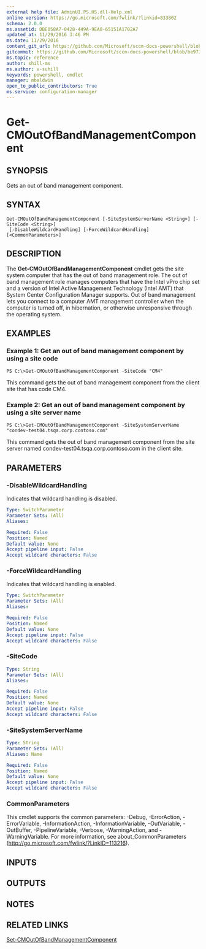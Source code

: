 ```yaml
---
external help file: AdminUI.PS.HS.dll-Help.xml
online version: https://go.microsoft.com/fwlink/?linkid=833802
schema: 2.0.0
ms.assetid: DBE058A7-0428-449A-9EA0-65151A1702A7
updated_at: 11/29/2016 3:46 PM
ms.date: 11/29/2016
content_git_url: https://github.com/Microsoft/sccm-docs-powershell/blob/master/sccm-cmdlets/ConfigurationManager/vlatest/Get-CMOutOfBandManagementComponent.md
gitcommit: https://github.com/Microsoft/sccm-docs-powershell/blob/be9723fe908914c0e1ed2689b3ffaa3b56f1b53b/sccm-cmdlets/ConfigurationManager/vlatest/Get-CMOutOfBandManagementComponent.md
ms.topic: reference
author: shill-ms
ms.author: v-suhill
keywords: powershell, cmdlet
manager: mbaldwin
open_to_public_contributors: True
ms.service: configuration-manager
---
```


# Get-CMOutOfBandManagementComponent

## SYNOPSIS
Gets an out of band management component.

## SYNTAX

```
Get-CMOutOfBandManagementComponent [-SiteSystemServerName <String>] [-SiteCode <String>]
 [-DisableWildcardHandling] [-ForceWildcardHandling] [<CommonParameters>]
```

## DESCRIPTION
The **Get-CMOutOfBandManagementComponent** cmdlet gets the site system computer that has the out of band management role.
The out of band management role manages computers that have the Intel vPro chip set and a version of Intel Active Management Technology (Intel AMT) that System Center Configuration Manager supports.
Out of band management lets you connect to a computer AMT management controller when the computer is turned off, in hibernation, or otherwise unresponsive through the operating system.

## EXAMPLES

### Example 1: Get an out of band management component by using a site code
```
PS C:\>Get-CMOutOfBandManagementComponent -SiteCode "CM4"
```

This command gets the out of band management component from the client site that has code CM4.

### Example 2: Get an out of band management component by using a site server name
```
PS C:\>Get-CMOutOfBandManagementComponent -SiteSystemServerName "condev-test04.tsqa.corp.contoso.com"
```

This command gets the out of band management component from the site server named condev-test04.tsqa.corp.contoso.com in the client site.

## PARAMETERS

### -DisableWildcardHandling
Indicates that wildcard handling is disabled.

```yaml
Type: SwitchParameter
Parameter Sets: (All)
Aliases: 

Required: False
Position: Named
Default value: None
Accept pipeline input: False
Accept wildcard characters: False
```

### -ForceWildcardHandling
Indicates that wildcard handling is enabled.

```yaml
Type: SwitchParameter
Parameter Sets: (All)
Aliases: 

Required: False
Position: Named
Default value: None
Accept pipeline input: False
Accept wildcard characters: False
```

### -SiteCode


```yaml
Type: String
Parameter Sets: (All)
Aliases: 

Required: False
Position: Named
Default value: None
Accept pipeline input: False
Accept wildcard characters: False
```

### -SiteSystemServerName


```yaml
Type: String
Parameter Sets: (All)
Aliases: Name

Required: False
Position: Named
Default value: None
Accept pipeline input: False
Accept wildcard characters: False
```

### CommonParameters
This cmdlet supports the common parameters: -Debug, -ErrorAction, -ErrorVariable, -InformationAction, -InformationVariable, -OutVariable, -OutBuffer, -PipelineVariable, -Verbose, -WarningAction, and -WarningVariable. For more information, see about_CommonParameters (http://go.microsoft.com/fwlink/?LinkID=113216).

## INPUTS

## OUTPUTS

## NOTES

## RELATED LINKS

[Set-CMOutOfBandManagementComponent](xref:ConfigurationManager/vlatest/Set-CMOutOfBandManagementComponent.md)



